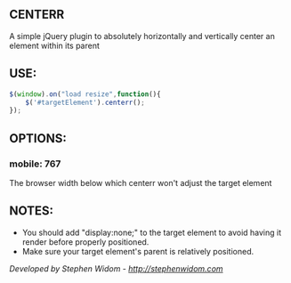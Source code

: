## CENTERR
A simple jQuery plugin to absolutely horizontally and vertically center an element within its parent

## USE:
```js
$(window).on("load resize",function(){
	$('#targetElement').centerr();
});
```

## OPTIONS:
### mobile:   767
The browser width below which centerr won't adjust the target element

## NOTES:
- You should add "display:none;" to the target element to avoid having it render before properly positioned.
- Make sure your target element's parent is relatively positioned.

*Developed by Stephen Widom - http://stephenwidom.com*